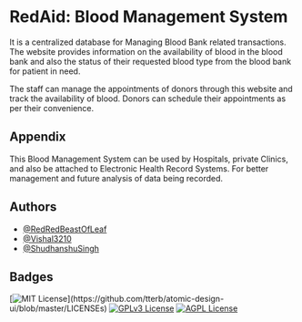 
# RedAid: Blood Management System
It is a centralized database for Managing Blood Bank related transactions. The website provides information on the availability of blood in the blood bank and also the status of their requested blood type from the blood bank for patient in need.

The staff can manage the appointments of donors through this website and track the availability of blood.
Donors can schedule their appointments as per their convenience.
## Appendix
This Blood Management System can be used by Hospitals, private Clinics, and also be attached to Electronic Health Record Systems. For better management and future analysis of data being recorded. 

## Authors

- [@RedRedBeastOfLeaf](https://github.com/RedBeastOfLeaf)
- [@Vishal3210](https://github.com/Vishal3210)
- [@ShudhanshuSingh](https://github.com/ShudhanshuSingh)



## Badges

[![MIT License](https://img.shields.io/apm/l/atomic-design-ui.svg?)](https://github.com/tterb/atomic-design-ui/blob/master/LICENSEs)
[![GPLv3 License](https://img.shields.io/badge/License-GPL%20v3-yellow.svg)](https://opensource.org/licenses/)
[![AGPL License](https://img.shields.io/badge/license-AGPL-blue.svg)](http://www.gnu.org/licenses/agpl-3.0)

